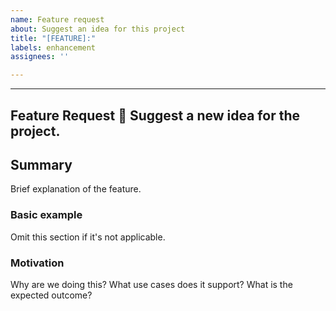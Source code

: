 ```yaml
---
name: Feature request
about: Suggest an idea for this project
title: "[FEATURE]:"
labels: enhancement
assignees: ''

---
```


---
Feature Request   🚀
Suggest a new idea for the project.
---

<!--
  Please fill out each section below, otherwise your issue will be closed.

  Before opening a new issue, please search existing issues:  https://github.com/xgeekshq/js-intl-kitchen-sink/issues

  ## A note on adding features to this repo

  Every feature needs to strike a balance - complex features are less likely to be worked on.

  This means that not every feature request will be added, but hearing about what you want is important. Don't be afraid to add a feature request!
-->

## Summary

Brief explanation of the feature.

### Basic example

Omit this section if it's not applicable.

### Motivation

Why are we doing this? What use cases does it support? What is the expected outcome?
